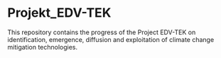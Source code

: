 # Projekt_EDV-TEK
This repository contains the progress of the Project EDV-TEK on identification, emergence, diffusion and exploitation of climate change mitigation technologies.
